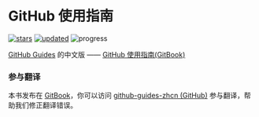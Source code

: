 # GitHub 使用指南

[![stars](https://img.shields.io/github/stars/itechub/github-guides-zhcn.svg)](https://github.com/itechub/github-guides-zhcn)
[![updated](https://img.shields.io/github/last-commit/itechub/github-guides-zhcn/master.svg?color=%23c16927&label=updated)](https://github.com/itechub/github-guides-zhcn/commits/master) 
<img src="https://img.shields.io/badge/progress-30%25-green.svg" alt="progress" />

[GitHub Guides](https://guides.github.com/) 的中文版 —— [GitHub 使用指南\(GitBook\)](https://itechub.gitbook.io/github-guides-zhcn/)

### 参与翻译
本书发布在 [GitBook](https://itechub.gitbook.io/github-guides-zhcn)，你可以访问 [github-guides-zhcn (GitHub)](https://github.com/itechub/github-guides-zhcn) 参与翻译，帮助我们修正翻译错误。
